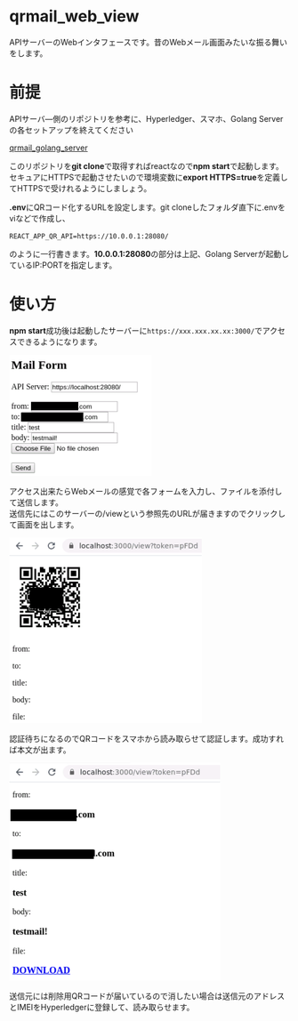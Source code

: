 # qrmail_web_view

APIサーバーのWebインタフェースです。昔のWebメール画面みたいな振る舞いをします。<br>

# 前提<br>

APIサーバ―側のリポジトリを参考に、Hyperledger、スマホ、Golang Serverの各セットアップを終えてください<br>

[qrmail_golang_server](https://github.com/yasutakatou/qrmail_golang_server)

このリポジトリを**git clone**で取得すればreactなので**npm start**で起動します。<br>
セキュアにHTTPSで起動させたいので環境変数に**export HTTPS=true**を定義してHTTPSで受けれるようにしましょう。<br>

**.env**にQRコード化するURLを設定します。git cloneしたフォルダ直下に.envをviなどで作成し、

```
REACT_APP_QR_API=https://10.0.0.1:28080/
```

のように一行書きます。**10.0.0.1:28080**の部分は上記、Golang Serverが起動しているIP:PORTを指定します。

# 使い方<br>

**npm start**成功後は起動したサーバーに`https://xxx.xxx.xx.xx:3000/`でアクセスできるようになります。<br>

![0](https://github.com/yasutakatou/qrmail_web_view/blob/pic/0.png)

アクセス出来たらWebメールの感覚で各フォームを入力し、ファイルを添付して送信します。<br>
送信先にはこのサーバーの/viewという参照先のURLが届きますのでクリックして画面を出します。<br>

![1](https://github.com/yasutakatou/qrmail_web_view/blob/pic/1.png)

認証待ちになるのでQRコードをスマホから読み取らせて認証します。成功すれば本文が出ます。<br>

![2](https://github.com/yasutakatou/qrmail_web_view/blob/pic/2.png)

送信元には削除用QRコードが届いているので消したい場合は送信元のアドレスとIMEIをHyperledgerに登録して、読み取らせます。<br>
